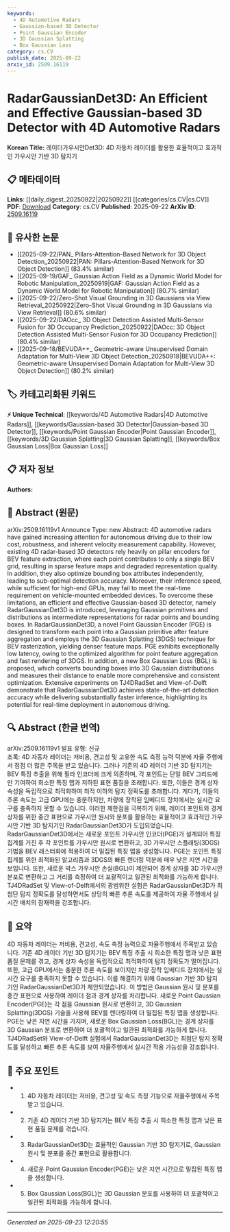 ```yaml
---
keywords:
  - 4D Automotive Radars
  - Gaussian-based 3D Detector
  - Point Gaussian Encoder
  - 3D Gaussian Splatting
  - Box Gaussian Loss
category: cs.CV
publish_date: 2025-09-22
arxiv_id: 2509.16119
---
```


<!-- KEYWORD_LINKING_METADATA:
{
  "processed_timestamp": "2025-09-23T12:20:55.693133",
  "vocabulary_version": "1.0",
  "selected_keywords": [
    "4D Automotive Radars",
    "Gaussian-based 3D Detector",
    "Point Gaussian Encoder",
    "3D Gaussian Splatting",
    "Box Gaussian Loss"
  ],
  "rejected_keywords": [],
  "similarity_scores": {
    "4D Automotive Radars": 0.78,
    "Gaussian-based 3D Detector": 0.82,
    "Point Gaussian Encoder": 0.8,
    "3D Gaussian Splatting": 0.77,
    "Box Gaussian Loss": 0.79
  },
  "extraction_method": "AI_prompt_based",
  "budget_applied": true,
  "candidates_json": {
    "candidates": [
      {
        "surface": "4D automotive radars",
        "canonical": "4D Automotive Radars",
        "aliases": [
          "4D Radars",
          "Automotive Radars"
        ],
        "category": "unique_technical",
        "rationale": "This term is crucial for linking advancements in radar technology specifically tailored for autonomous driving.",
        "novelty_score": 0.75,
        "connectivity_score": 0.65,
        "specificity_score": 0.85,
        "link_intent_score": 0.78
      },
      {
        "surface": "Gaussian-based 3D detector",
        "canonical": "Gaussian-based 3D Detector",
        "aliases": [
          "3D Gaussian Detector"
        ],
        "category": "unique_technical",
        "rationale": "This represents a novel approach in 3D detection using Gaussian distributions, which is central to the paper's contribution.",
        "novelty_score": 0.8,
        "connectivity_score": 0.7,
        "specificity_score": 0.88,
        "link_intent_score": 0.82
      },
      {
        "surface": "Point Gaussian Encoder",
        "canonical": "Point Gaussian Encoder",
        "aliases": [
          "PGE"
        ],
        "category": "unique_technical",
        "rationale": "This is a specific technique introduced in the paper that enhances feature aggregation efficiency, crucial for real-time applications.",
        "novelty_score": 0.78,
        "connectivity_score": 0.6,
        "specificity_score": 0.9,
        "link_intent_score": 0.8
      },
      {
        "surface": "3D Gaussian Splatting",
        "canonical": "3D Gaussian Splatting",
        "aliases": [
          "3DGS"
        ],
        "category": "unique_technical",
        "rationale": "A novel rasterization technique that improves feature map density, important for linking to advanced rendering methods.",
        "novelty_score": 0.72,
        "connectivity_score": 0.68,
        "specificity_score": 0.86,
        "link_intent_score": 0.77
      },
      {
        "surface": "Box Gaussian Loss",
        "canonical": "Box Gaussian Loss",
        "aliases": [
          "BGL"
        ],
        "category": "unique_technical",
        "rationale": "This loss function is a key innovation for optimizing bounding boxes, enhancing detection accuracy.",
        "novelty_score": 0.76,
        "connectivity_score": 0.66,
        "specificity_score": 0.87,
        "link_intent_score": 0.79
      }
    ],
    "ban_list_suggestions": [
      "pillar encoders",
      "BEV feature extraction",
      "bounding box attributes"
    ]
  },
  "decisions": [
    {
      "candidate_surface": "4D automotive radars",
      "resolved_canonical": "4D Automotive Radars",
      "decision": "linked",
      "scores": {
        "novelty": 0.75,
        "connectivity": 0.65,
        "specificity": 0.85,
        "link_intent": 0.78
      }
    },
    {
      "candidate_surface": "Gaussian-based 3D detector",
      "resolved_canonical": "Gaussian-based 3D Detector",
      "decision": "linked",
      "scores": {
        "novelty": 0.8,
        "connectivity": 0.7,
        "specificity": 0.88,
        "link_intent": 0.82
      }
    },
    {
      "candidate_surface": "Point Gaussian Encoder",
      "resolved_canonical": "Point Gaussian Encoder",
      "decision": "linked",
      "scores": {
        "novelty": 0.78,
        "connectivity": 0.6,
        "specificity": 0.9,
        "link_intent": 0.8
      }
    },
    {
      "candidate_surface": "3D Gaussian Splatting",
      "resolved_canonical": "3D Gaussian Splatting",
      "decision": "linked",
      "scores": {
        "novelty": 0.72,
        "connectivity": 0.68,
        "specificity": 0.86,
        "link_intent": 0.77
      }
    },
    {
      "candidate_surface": "Box Gaussian Loss",
      "resolved_canonical": "Box Gaussian Loss",
      "decision": "linked",
      "scores": {
        "novelty": 0.76,
        "connectivity": 0.66,
        "specificity": 0.87,
        "link_intent": 0.79
      }
    }
  ]
}
-->

# RadarGaussianDet3D: An Efficient and Effective Gaussian-based 3D Detector with 4D Automotive Radars

**Korean Title:** 레이더가우시안Det3D: 4D 자동차 레이더를 활용한 효율적이고 효과적인 가우시안 기반 3D 탐지기

## 📋 메타데이터

**Links**: [[daily_digest_20250922|20250922]] [[categories/cs.CV|cs.CV]]
**PDF**: [Download](https://arxiv.org/pdf/2509.16119.pdf)
**Category**: cs.CV
**Published**: 2025-09-22
**ArXiv ID**: [2509.16119](https://arxiv.org/abs/2509.16119)

## 🔗 유사한 논문
- [[2025-09-22/PAN_ Pillars-Attention-Based Network for 3D Object Detection_20250922|PAN: Pillars-Attention-Based Network for 3D Object Detection]] (83.4% similar)
- [[2025-09-19/GAF_ Gaussian Action Field as a Dynamic World Model for Robotic Manipulation_20250919|GAF: Gaussian Action Field as a Dynamic World Model for Robotic Manipulation]] (80.7% similar)
- [[2025-09-22/Zero-Shot Visual Grounding in 3D Gaussians via View Retrieval_20250922|Zero-Shot Visual Grounding in 3D Gaussians via View Retrieval]] (80.6% similar)
- [[2025-09-22/DAOcc_ 3D Object Detection Assisted Multi-Sensor Fusion for 3D Occupancy Prediction_20250922|DAOcc: 3D Object Detection Assisted Multi-Sensor Fusion for 3D Occupancy Prediction]] (80.4% similar)
- [[2025-09-18/BEVUDA++_ Geometric-aware Unsupervised Domain Adaptation for Multi-View 3D Object Detection_20250918|BEVUDA++: Geometric-aware Unsupervised Domain Adaptation for Multi-View 3D Object Detection]] (80.2% similar)

## 🏷️ 카테고리화된 키워드
**⚡ Unique Technical**: [[keywords/4D Automotive Radars|4D Automotive Radars]], [[keywords/Gaussian-based 3D Detector|Gaussian-based 3D Detector]], [[keywords/Point Gaussian Encoder|Point Gaussian Encoder]], [[keywords/3D Gaussian Splatting|3D Gaussian Splatting]], [[keywords/Box Gaussian Loss|Box Gaussian Loss]]

## 📋 저자 정보

**Authors:** 

## 📄 Abstract (원문)

arXiv:2509.16119v1 Announce Type: new 
Abstract: 4D automotive radars have gained increasing attention for autonomous driving due to their low cost, robustness, and inherent velocity measurement capability. However, existing 4D radar-based 3D detectors rely heavily on pillar encoders for BEV feature extraction, where each point contributes to only a single BEV grid, resulting in sparse feature maps and degraded representation quality. In addition, they also optimize bounding box attributes independently, leading to sub-optimal detection accuracy. Moreover, their inference speed, while sufficient for high-end GPUs, may fail to meet the real-time requirement on vehicle-mounted embedded devices. To overcome these limitations, an efficient and effective Gaussian-based 3D detector, namely RadarGaussianDet3D is introduced, leveraging Gaussian primitives and distributions as intermediate representations for radar points and bounding boxes. In RadarGaussianDet3D, a novel Point Gaussian Encoder (PGE) is designed to transform each point into a Gaussian primitive after feature aggregation and employs the 3D Gaussian Splatting (3DGS) technique for BEV rasterization, yielding denser feature maps. PGE exhibits exceptionally low latency, owing to the optimized algorithm for point feature aggregation and fast rendering of 3DGS. In addition, a new Box Gaussian Loss (BGL) is proposed, which converts bounding boxes into 3D Gaussian distributions and measures their distance to enable more comprehensive and consistent optimization. Extensive experiments on TJ4DRadSet and View-of-Delft demonstrate that RadarGaussianDet3D achieves state-of-the-art detection accuracy while delivering substantially faster inference, highlighting its potential for real-time deployment in autonomous driving.

## 🔍 Abstract (한글 번역)

arXiv:2509.16119v1 발표 유형: 신규  
초록: 4D 자동차 레이더는 저비용, 견고성 및 고유한 속도 측정 능력 덕분에 자율 주행에서 점점 더 많은 주목을 받고 있습니다. 그러나 기존의 4D 레이더 기반 3D 탐지기는 BEV 특징 추출을 위해 필라 인코더에 크게 의존하며, 각 포인트는 단일 BEV 그리드에만 기여하여 희소한 특징 맵과 저하된 표현 품질을 초래합니다. 또한, 이들은 경계 상자 속성을 독립적으로 최적화하여 최적 이하의 탐지 정확도를 초래합니다. 게다가, 이들의 추론 속도는 고급 GPU에는 충분하지만, 차량에 장착된 임베디드 장치에서는 실시간 요구를 충족하지 못할 수 있습니다. 이러한 제한점을 극복하기 위해, 레이더 포인트와 경계 상자를 위한 중간 표현으로 가우시안 원시와 분포를 활용하는 효율적이고 효과적인 가우시안 기반 3D 탐지기인 RadarGaussianDet3D가 도입되었습니다. RadarGaussianDet3D에서는 새로운 포인트 가우시안 인코더(PGE)가 설계되어 특징 집계를 거친 후 각 포인트를 가우시안 원시로 변환하고, 3D 가우시안 스플래팅(3DGS) 기법을 BEV 래스터화에 적용하여 더 밀집된 특징 맵을 생성합니다. PGE는 포인트 특징 집계를 위한 최적화된 알고리즘과 3DGS의 빠른 렌더링 덕분에 매우 낮은 지연 시간을 보입니다. 또한, 새로운 박스 가우시안 손실(BGL)이 제안되어 경계 상자를 3D 가우시안 분포로 변환하고 그 거리를 측정하여 더 포괄적이고 일관된 최적화를 가능하게 합니다. TJ4DRadSet 및 View-of-Delft에서의 광범위한 실험은 RadarGaussianDet3D가 최첨단 탐지 정확도를 달성하면서도 상당히 빠른 추론 속도를 제공하여 자율 주행에서 실시간 배치의 잠재력을 강조합니다.

## 📝 요약

4D 자동차 레이더는 저비용, 견고성, 속도 측정 능력으로 자율주행에서 주목받고 있습니다. 기존 4D 레이더 기반 3D 탐지기는 BEV 특징 추출 시 희소한 특징 맵과 낮은 표현 품질 문제를 겪고, 경계 상자 속성을 독립적으로 최적화하여 탐지 정확도가 떨어집니다. 또한, 고급 GPU에서는 충분한 추론 속도를 보이지만 차량 장착 임베디드 장치에서는 실시간 요구를 충족하지 못할 수 있습니다. 이를 해결하기 위해 Gaussian 기반 3D 탐지기인 RadarGaussianDet3D가 제안되었습니다. 이 방법은 Gaussian 원시 및 분포를 중간 표현으로 사용하여 레이더 점과 경계 상자를 처리합니다. 새로운 Point Gaussian Encoder(PGE)는 각 점을 Gaussian 원시로 변환하고, 3D Gaussian Splatting(3DGS) 기술을 사용해 BEV를 렌더링하여 더 밀집된 특징 맵을 생성합니다. PGE는 낮은 지연 시간을 가지며, 새로운 Box Gaussian Loss(BGL)는 경계 상자를 3D Gaussian 분포로 변환하여 더 포괄적이고 일관된 최적화를 가능하게 합니다. TJ4DRadSet와 View-of-Delft 실험에서 RadarGaussianDet3D는 최첨단 탐지 정확도를 달성하고 빠른 추론 속도를 보여 자율주행에서 실시간 적용 가능성을 강조합니다.

## 🎯 주요 포인트

- 1. 4D 자동차 레이더는 저비용, 견고성 및 속도 측정 기능으로 자율주행에서 주목받고 있습니다.
- 2. 기존 4D 레이더 기반 3D 탐지기는 BEV 특징 추출 시 희소한 특징 맵과 낮은 표현 품질 문제를 겪습니다.
- 3. RadarGaussianDet3D는 효율적인 Gaussian 기반 3D 탐지기로, Gaussian 원시 및 분포를 중간 표현으로 활용합니다.
- 4. 새로운 Point Gaussian Encoder(PGE)는 낮은 지연 시간으로 밀집된 특징 맵을 생성합니다.
- 5. Box Gaussian Loss(BGL)는 3D Gaussian 분포를 사용하여 더 포괄적이고 일관된 최적화를 가능하게 합니다.


---

*Generated on 2025-09-23 12:20:55*